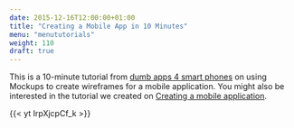 ```yaml
---
date: 2015-12-16T12:00:00+01:00
title: "Creating a Mobile App in 10 Minutes"
menu: "menututorials"
weight: 110
draft: true
---
```


This is a 10-minute tutorial from [dumb apps 4 smart phones](http://www.dumbapps4smartphones.com/) on using Mockups to create wireframes for a mobile application. You might also be interested in the tutorial we created on [Creating a mobile application](/tutorials/mobileapplication/).

{{< yt IrpXjcpCf_k >}}